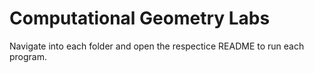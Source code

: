 # Computational Geometry Labs
Navigate into each folder and open the respectice README to run each program.
